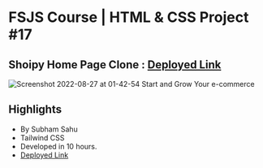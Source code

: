 # FSJS Course | HTML & CSS Project #17

## Shoipy Home Page Clone : [Deployed Link](https://fastidious-madeleine-98053c.netlify.app/)
![Screenshot 2022-08-27 at 01-42-54 Start and Grow Your e-commerce](https://user-images.githubusercontent.com/43786036/186983813-5578cf34-294f-4715-8a6c-30a9e76873ea.png)


## Highlights
- By Subham Sahu
- Tailwind CSS
- Developed in 10 hours.
- [Deployed Link](https://fastidious-madeleine-98053c.netlify.app/)
